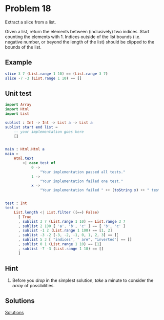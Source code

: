 # Problem 18

Extract a slice from a list.

Given a list, return the elements between \(inclusively\) two indices. Start counting the elements with 1. Indices outside of the list bounds \(i.e. negative number, or beyond the length of the list\) should be clipped to the bounds of the list.

## Example

```elm
slice 3 7 (List.range 1 10) == (List.range 3 7) 
slice -7 -3 (List.range 1 10) == []
```

## Unit test

```elm
import Array
import Html
import List

sublist : Int -> Int -> List a -> List a 
sublist start end list = 
    -- your implementation goes here
    []


main : Html.Html a 
main =
    Html.text
        <| case test of 
            0 -> 
                "Your implementation passed all tests."
            1 -> 
                "Your implementation failed one test."
            x -> 
                "Your implementation failed " ++ (toString x) ++ " tests."


test : Int
test =
    List.length <| List.filter ((==) False)
      [ True
      , sublist 3 7 (List.range 1 10) == List.range 3 7
      , sublist 2 100 [ 'a', 'b', 'c' ] == [ 'b', 'c' ]
      , sublist -1 2 (List.range 1 100) == [1, 2]
      , sublist -3 -2 [-3, -2, -1, 0, 1, 2, 3] == []
      , sublist 5 3 [ "indices", " are", "inverted"] == []
      , sublist 0 1 (List.range 1 10) == [1]
      , sublist -7 -3 (List.range 1 10) == []
      ]
```

## Hint

1. Before you _drop_ in the simplest solution, _take_ a minute to consider the _array_ of possibilities.

## Solutions

[Solutions](../s/s18.md)

